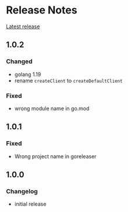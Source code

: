 # Release Notes

[Latest release](https://github.com/allaman/chkRedis/releases/latest)

## 1.0.2

### Changed

- golang 1.19
- rename `createClient` to `createDefaultClient`

### Fixed

- wrong module name in go.mod

## 1.0.1

### Fixed

- Wrong project name in goreleaser

## 1.0.0

### Changelog

- initial release
